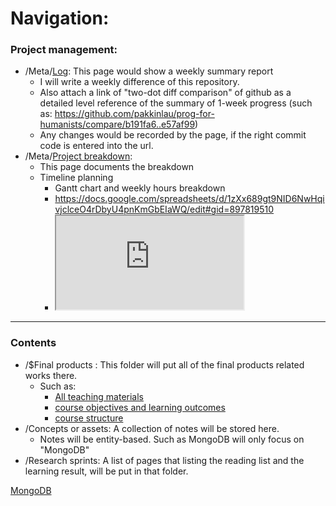 # Navigation: 

### Project management:  

- /Meta/[Log](Log.md): This page would show a weekly summary report
	- I will write a weekly difference of this repository.
	- Also attach a link of "two-dot diff comparison" of github as a detailed level reference of the summary of 1-week progress (such as: https://github.com/pakkinlau/prog-for-humanists/compare/b191fa6..e57af99)
	- Any changes would be recorded by the page, if the right commit code is entered into the url. 
- /Meta/[Project breakdown](Project%20breakdown.md):
	- This page documents the breakdown 
	- Timeline planning
		- Gantt chart and weekly hours breakdown
		- https://docs.google.com/spreadsheets/d/1zXx689gt9NID6NwHqivjclceO4rDbyU4pnKmGbEIaWQ/edit#gid=897819510
		- <iframe src=https://docs.google.com/spreadsheets/d/1zXx689gt9NID6NwHqivjclceO4rDbyU4pnKmGbEIaWQ/edit#gid=449467204></iframe>

---

### Contents

- /$Final products : This folder will put all of the final products related works there. 
	- Such as: 
		- [All teaching materials](All%20teaching%20materials.md)
		- [course objectives and learning outcomes](course%20objectives%20and%20learning%20outcomes.md)
		- [course structure](course%20structure.md)
- /Concepts or assets: A collection of notes will be stored here. 
	- Notes will be entity-based. Such as MongoDB will only focus on "MongoDB"
- /Research sprints: A list of pages that listing the reading list and the learning result, will be put in that folder. 

[MongoDB](Concepts/MongoDB.md)